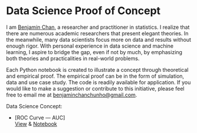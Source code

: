 # Data Science Proof of Concept
I am [Benjamin Chan](https://www.linkedin.com/in/benjamin-chan-chun-ho), a researcher and practitioner in statistics. I realize that there are numerous academic researchers that present elegant theories. In the meanwhile, many data scientists focus more on data and results without enough rigor. With personal experience in data science and machine learning, I aspire to bridge the gap, even if not by much, by emphasizing both theories and practicalities in real-world problems.

Each Python notebook is created to illustrate a concept through theoretical and empirical proof. The empirical proof can be in the form of simulation, data and use case study. The code is readily available for application. If you would like to make a suggestion or contribute to this initiative, please feel free to email me at benjaminchanchunho@gmail.com.

Data Science Concept:
* [ROC Curve — AUC] </br>
[View](https://nbviewer.jupyter.org/github/BenjaminChanChunHo/Data_Science_Proof_of_Concept/blob/master/ROC_AUC/ROC_AUC.ipynb) & [Notebook](https://github.com/BenjaminChanChunHo/Data_Science_Proof_of_Concept/blob/master/ROC_AUC/ROC_AUC.ipynb)
